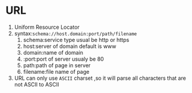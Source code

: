# URL
1. Uniform Resource Locator
2. syntax:`schema://host.domain:port/path/filename`
   1. schema:service type usual be http or https
   2. host:server of domain default is www
   3. domain:name of domain
   4. :port:port of server usualy be 80
   5. path:path of page in server
   6. filename:file name of page
3. URL can only use `ASCII` charset ,so it will parse all characters that are not ASCII to ASCII